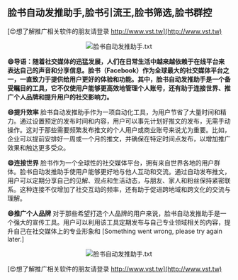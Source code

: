 ## **脸书自动发推助手,脸书引流王,脸书筛选,脸书群控**

[😍想了解推广相关软件的朋友请登录 http://www.vst.tw](http://www.vst.tw)

 <center><img src="https://vst.tw/MP4/tuiguang/png/5.png" alt="脸书自动发推助手.txt"></center>

**😄导语：随着社交媒体的迅猛发展，人们在日常生活中越来越依赖于在线平台来表达自己的声音和分享信息。脸书（Facebook）作为全球最大的社交媒体平台之一，一直致力于提供给用户更好的体验和功能。其中，脸书自动发推助手是一个备受瞩目的工具，它不仅使用户能够更高效地管理个人账号，还有助于连接世界、推广个人品牌和提升用户的社交影响力。**

**😄提升效率**
脸书自动发推助手作为一项自动化工具，为用户节省了大量时间和精力。通过设置预定的发布时间和内容，用户可以事先计划好推文的发布，无需手动操作。这对于那些需要频繁发布推文的个人用户或商业账号来说尤为重要。比如，企业可以提前安排好一周或一个月的推文，并确保在特定时间点发布，以增加推广效果和触达更多受众。

**😄连接世界**
脸书作为一个全球性的社交媒体平台，拥有来自世界各地的用户群体。脸书自动发推助手使用户能够更好地与他人互动和交流。通过自动发布推文，用户可以定期分享自己的见解、观点和生活动态，与朋友、家人和粉丝保持紧密联系。这种连接不仅增加了社交互动的频率，还有助于促进跨地域和跨文化的交流与理解。

**😄推广个人品牌**
对于那些希望打造个人品牌的用户来说，脸书自动发推助手是一个强大的宣传工具。用户可以利用该工具定期发布与自己专业领域相关的内容，提升自己在社交媒体上的专业形象和
[Something went wrong, please try again later.]

 <center><img src="https://vst.tw/MP4/tuiguang/png/0.png" alt="脸书自动发推助手.txt"></center>

[😍想了解推广相关软件的朋友请登录 http://www.vst.tw](http://www.vst.tw)



